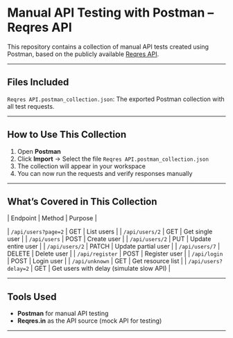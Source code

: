 # Manual API Testing with Postman – Reqres API

This repository contains a collection of manual API tests created using Postman, based on the publicly available [Reqres API](https://reqres.in/).

---

## Files Included

 `Reqres API.postman_collection.json`: The exported Postman collection with all test requests.

---

## How to Use This Collection

1. Open **Postman**
2. Click **Import** → Select the file `Reqres API.postman_collection.json`
3. The collection will appear in your workspace
4. You can now run the requests and verify responses manually

---

## What’s Covered in This Collection

| Endpoint                        | Method  | Purpose                       |

| `/api/users?page=2`             | GET     | List users                    |
| `/api/users/2`                  | GET     | Get single user               |
| `/api/users`                    | POST    | Create user                   |
| `/api/users/2`                  | PUT     | Update entire user            |
| `/api/users/2`                  | PATCH   | Update partial user           |
| `/api/users/7`                  | DELETE  | Delete user                   |
| `/api/register`                | POST    | Register user                 |
| `/api/login`                   | POST    | Login user                    |
| `/api/unknown`                 | GET     | Get resource list             |
| `/api/users?delay=2`           | GET     | Get users with delay (simulate slow API) |

---

## Tools Used

- **Postman** for manual API testing
- **Reqres.in** as the API source (mock API for testing)

---



